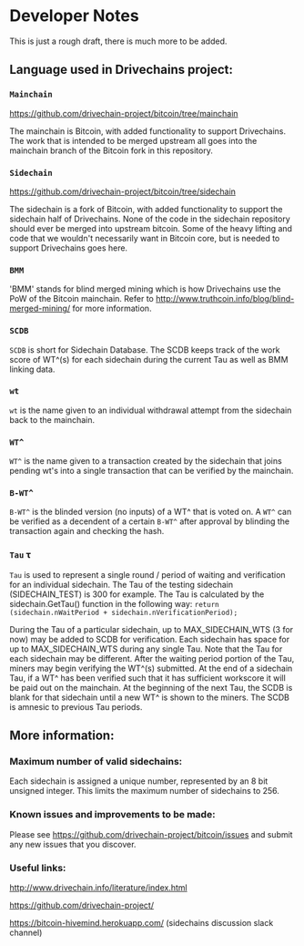 # Developer Notes
This is just a rough draft, there is much more to be added.

## Language used in Drivechains project:

### `Mainchain`
https://github.com/drivechain-project/bitcoin/tree/mainchain

The mainchain is Bitcoin, with added functionality to support Drivechains. The work that is intended to
be merged upstream all goes into the mainchain branch of the Bitcoin fork in this repository.

### `Sidechain`
https://github.com/drivechain-project/bitcoin/tree/sidechain

The sidechain is a fork of Bitcoin, with added functionality to support the sidechain half of Drivechains.
None of the code in the sidechain repository should ever be merged into upstream bitcoin. Some of the 
heavy lifting and code that we wouldn't necessarily want in Bitcoin core, but is needed to support Drivechains
goes here.

### `BMM`
'BMM' stands for blind merged mining which is how Drivechains use the PoW of the Bitcoin mainchain. Refer
to http://www.truthcoin.info/blog/blind-merged-mining/ for more information.

### `SCDB`
`SCDB` is short for Sidechain Database. The SCDB keeps track of the work score
of WT^(s) for each sidechain during the current Tau as well as BMM linking data.

### `wt`
`wt` is the name given to an individual withdrawal attempt from the sidechain back to the mainchain.

### `WT^`
`WT^` is the name given to a transaction created by the sidechain that joins pending wt's
into a single transaction that can be verified by the mainchain.

### `B-WT^`
`B-WT^` is the blinded version (no inputs) of a WT^ that is voted on. A `WT^` can be verified as a
decendent of a certain `B-WT^` after approval by blinding the transaction again and checking the hash.

### `Tau` &tau; 
`Tau` is used to represent a single round / period of waiting and verification for an individual sidechain.
The Tau of the testing sidechain (SIDECHAIN_TEST) is 300 for example. The Tau is calculated by the 
sidechain.GetTau() function in the following way: `return (sidechain.nWaitPeriod + sidechain.nVerificationPeriod);`

During the Tau of a particular sidechain, up to MAX_SIDECHAIN_WTS (3 for now) may be added to SCDB for verification.
Each sidechain has space for up to MAX_SIDECHAIN_WTS during any single Tau. Note that the Tau for each sidechain may
be different. After the waiting period portion of the Tau, miners may begin verifying the WT^(s) submitted. At the end
of a sidechain Tau, if a WT^ has been verified such that it has sufficient workscore it will be paid out on the mainchain.
At the beginning of the next Tau, the SCDB is blank for that sidechain until a new WT^ is shown to the miners. The SCDB 
is amnesic to previous Tau periods.

## More information:

### Maximum number of valid sidechains:
Each sidechain is assigned a unique number, represented by an 8 bit unsigned integer.
This limits the maximum number of sidechains to 256.

### Known issues and improvements to be made:
Please see https://github.com/drivechain-project/bitcoin/issues
and submit any new issues that you discover.

### Useful links:
http://www.drivechain.info/literature/index.html

https://github.com/drivechain-project/

https://bitcoin-hivemind.herokuapp.com/ (sidechains discussion slack channel)


